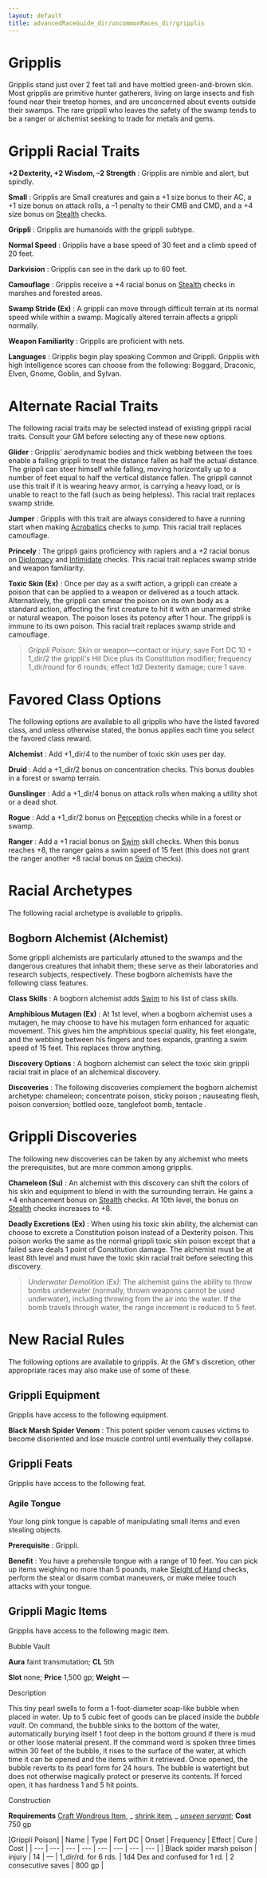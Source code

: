 ```yaml
---
layout: default
title: advancedRaceGuide_dir/uncommonRaces_dir/gripplis
---
```

# Gripplis

Gripplis stand just over 2 feet tall and have mottled green-and-brown skin. Most gripplis are primitive hunter gatherers, living on large insects and fish found near their treetop homes, and are unconcerned about events outside their swamps. The rare grippli who leaves the safety of the swamp tends to be a ranger or alchemist seeking to trade for metals and gems.

# Grippli Racial Traits

**+2 Dexterity, +2 Wisdom, –2 Strength** : Gripplis are nimble and alert, but spindly.

**Small** : Gripplis are Small creatures and gain a +1 size bonus to their AC, a +1 size bonus on attack rolls, a –1 penalty to their CMB and CMD, and a +4 size bonus on [Stealth](../../skills_dir/stealth#_stealth) checks.

**Grippli** : Gripplis are humanoids with the grippli subtype.

**Normal Speed** : Gripplis have a base speed of 30 feet and a climb speed of 20 feet.

**Darkvision** : Gripplis can see in the dark up to 60 feet.

**Camouflage** : Gripplis receive a +4 racial bonus on [Stealth](../../skills_dir/stealth#_stealth) checks in marshes and forested areas.

**Swamp Stride (Ex)** : A grippli can move through difficult terrain at its normal speed while within a swamp. Magically altered terrain affects a grippli normally.

**Weapon Familiarity** : Gripplis are proficient with nets.

**Languages** : Gripplis begin play speaking Common and Grippli. Gripplis with high Intelligence scores can choose from the following: Boggard, Draconic, Elven, Gnome, Goblin, and Sylvan.

# Alternate Racial Traits

The following racial traits may be selected instead of existing grippli racial traits. Consult your GM before selecting any of these new options.

**Glider** : Gripplis' aerodynamic bodies and thick webbing between the toes enable a falling grippli to treat the distance fallen as half the actual distance. The grippli can steer himself while falling, moving horizontally up to a number of feet equal to half the vertical distance fallen. The grippli cannot use this trait if it is wearing heavy armor, is carrying a heavy load, or is unable to react to the fall (such as being helpless). This racial trait replaces swamp stride.

**Jumper** : Gripplis with this trait are always considered to have a running start when making [Acrobatics](../../skills_dir/acrobatics#_acrobatics) checks to jump. This racial trait replaces camouflage.

**Princely** : The grippli gains proficiency with rapiers and a +2 racial bonus on [Diplomacy](../../skills_dir/diplomacy#_diplomacy) and [Intimidate](../../skills_dir/intimidate#_intimidate) checks. This racial trait replaces swamp stride and weapon familiarity.

**Toxic Skin (Ex)** : Once per day as a swift action, a grippli can create a poison that can be applied to a weapon or delivered as a touch attack. Alternatively, the grippli can smear the poison on its own body as a standard action, affecting the first creature to hit it with an unarmed strike or natural weapon. The poison loses its potency after 1 hour. The grippli is immune to its own poison. This racial trait replaces swamp stride and camouflage.

> _Grippli Poison_: Skin or weapon—contact or injury; save Fort DC 10 + 1_dir/2 the grippli's Hit Dice plus its Constitution modifier; frequency 1_dir/round for 6 rounds; effect 1d2 Dexterity damage; cure 1 save.
# Favored Class Options

The following options are available to all gripplis who have the listed favored class, and unless otherwise stated, the bonus applies each time you select the favored class reward.

**Alchemist** : Add +1_dir/4 to the number of toxic skin uses per day.

**Druid** : Add a +1_dir/2 bonus on concentration checks. This bonus doubles in a forest or swamp terrain.

**Gunslinger** : Add a +1_dir/4 bonus on attack rolls when making a utility shot or a dead shot.

**Rogue** : Add a +1_dir/2 bonus on [Perception](../../skills_dir/perception#_perception) checks while in a forest or swamp.

**Ranger** : Add a +1 racial bonus on [Swim](../../skills_dir/swim#_swim) skill checks. When this bonus reaches +8, the ranger gains a swim speed of 15 feet (this does not grant the ranger another +8 racial bonus on [Swim](../../skills_dir/swim#_swim) checks).

# Racial Archetypes

The following racial archetype is available to gripplis.

## Bogborn Alchemist (Alchemist)

Some grippli alchemists are particularly attuned to the swamps and the dangerous creatures that inhabit them; these serve as their laboratories and research subjects, respectively. These bogborn alchemists have the following class features.

**Class Skills** : A bogborn alchemist adds [Swim](../../skills_dir/swim#_swim) to his list of class skills.

**Amphibious Mutagen (Ex)** : At 1st level, when a bogborn alchemist uses a mutagen, he may choose to have his mutagen form enhanced for aquatic movement. This gives him the amphibious special quality, his feet elongate, and the webbing between his fingers and toes expands, granting a swim speed of 15 feet. This replaces throw anything.

**Discovery Options** : A bogborn alchemist can select the toxic skin grippli racial trait in place of an alchemical discovery.

**Discoveries** : The following discoveries complement the bogborn alchemist archetype: chameleon; concentrate poison, sticky poison ; nauseating flesh, poison conversion; bottled ooze, tanglefoot bomb, tentacle .

# Grippli Discoveries

The following new discoveries can be taken by any alchemist who meets the prerequisites, but are more common among gripplis.

**Chameleon (Su)** : An alchemist with this discovery can shift the colors of his skin and equipment to blend in with the surrounding terrain. He gains a +4 enhancement bonus on [Stealth](../../skills_dir/stealth#_stealth) checks. At 10th level, the bonus on [Stealth](../../skills_dir/stealth#_stealth) checks increases to +8.

**Deadly Excretions (Ex)** : When using his toxic skin ability, the alchemist can choose to excrete a Constitution poison instead of a Dexterity poison. This poison works the same as the normal grippli toxic skin poison except that a failed save deals 1 point of Constitution damage. The alchemist must be at least 8th level and must have the toxic skin racial trait before selecting this discovery.

> _Underwater Demolition (Ex)_: The alchemist gains the ability to throw bombs underwater (normally, thrown weapons cannot be used underwater), including throwing from the air into the water. If the bomb travels through water, the range increment is reduced to 5 feet.
# New Racial Rules

The following options are available to gripplis. At the GM's discretion, other appropriate races may also make use of some of these.

## Grippli Equipment

Gripplis have access to the following equipment.

**Black Marsh Spider Venom** : This potent spider venom causes victims to become disoriented and lose muscle control until eventually they collapse.

## Grippli Feats

Gripplis have access to the following feat.

### Agile Tongue

Your long pink tongue is capable of manipulating small items and even stealing objects.

**Prerequisite** : Grippli.

**Benefit** : You have a prehensile tongue with a range of 10 feet. You can pick up items weighing no more than 5 pounds, make [Sleight of Hand](../../skills_dir/sleightOfHand#_sleight-of-hand) checks, perform the steal or disarm combat maneuvers, or make melee touch attacks with your tongue.

## Grippli Magic Items

Gripplis have access to the following magic item.

Bubble Vault

**Aura** faint transmutation; **CL** 5th

**Slot** none; **Price** 1,500 gp; **Weight** —

Description

This tiny pearl swells to form a 1-foot-diameter soap-like bubble when placed in water. Up to 5 cubic feet of goods can be placed inside the _bubble vault_. On command, the bubble sinks to the bottom of the water, automatically burying itself 1 foot deep in the bottom ground if there is mud or other loose material present. If the command word is spoken three times within 30 feet of the bubble, it rises to the surface of the water, at which time it can be opened and the items within it retrieved. Once opened, the bubble reverts to its pearl form for 24 hours. The bubble is watertight but does not otherwise magically protect or preserve its contents. If forced open, it has hardness 1 and 5 hit points.

Construction

**Requirements** [Craft Wondrous Item](../../feats#_craft-wondrous-item), _ [shrink item](../../spells_dir/shrinkItem#_shrink-item)_, _ [unseen servant](../../spells_dir/unseenServant#_unseen-servant)_; **Cost** 750 gp

  
  

[Grippli Poison]
| Name | Type | Fort DC | Onset | Frequency | Effect | Cure | Cost |
| --- | --- | --- | --- | --- | --- | --- | --- |
| Black spider marsh poison | injury | 14 | — | 1_dir/rd. for 6 rds. | 1d4 Dex and confused for 1 rd. | 2 consecutive saves | 800 gp |

